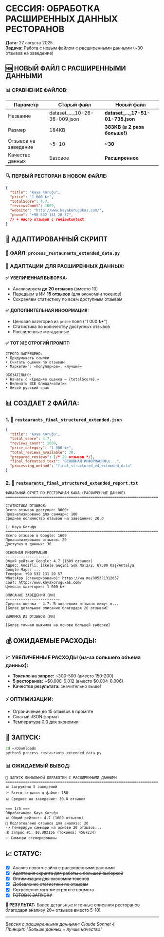# СЕССИЯ: ОБРАБОТКА РАСШИРЕННЫХ ДАННЫХ РЕСТОРАНОВ

**Дата:** 27 августа 2025  
**Задача:** Работа с новым файлом с расширенными данными (~30 отзывов на заведение)  

## 🆕 НОВЫЙ ФАЙЛ С РАСШИРЕННЫМИ ДАННЫМИ

### 📊 СРАВНЕНИЕ ФАЙЛОВ:
| Параметр | Старый файл | **Новый файл** |
|----------|-------------|----------------|
| Название | dataset_..._10-26-36-009.json | **dataset_..._17-51-01-735.json** |
| Размер | 184KB | **383KB (в 2 раза больше!)** |
| Отзывов на заведение | ~5-10 | **~30** |
| Качество данных | Базовое | **Расширенное** |

### 🔍 ПЕРВЫЙ РЕСТОРАН В НОВОМ ФАЙЛЕ:
```json
{
  "title": "Kaya Koruğu",
  "price": "1 000 ₺+",
  "totalScore": 4.7,
  "reviewsCount": 1609,
  "website": "http://www.kayakorugukas.com/",
  "phone": "+90 532 131 20 57",
  // + много отзывов с reviewContext
}
```

## 🔧 АДАПТИРОВАННЫЙ СКРИПТ

### 📁 ФАЙЛ: `process_restaurants_extended_data.py`

### 🚀 АДАПТАЦИИ ДЛЯ РАСШИРЕННЫХ ДАННЫХ:

#### ✅ **УВЕЛИЧЕННАЯ ВЫБОРКА:**
- Анализируем **до 20 отзывов** (вместо 10)
- Передаем в ИИ **15 отзывов** (для экономии токенов)
- Сохраняем статистику по всем доступным отзывам

#### ✅ **ДОПОЛНИТЕЛЬНАЯ ИНФОРМАЦИЯ:**
- Ценовая категория из `price` поля ("1 000 ₺+")
- Статистика по количеству доступных отзывов
- Расширенные метаданные

#### ✅ **ТОТ ЖЕ СТРОГИЙ ПРОМПТ:**
```
СТРОГО ЗАПРЕЩЕНО:
• Придумывать ссылки  
• Считать оценки по отзывам
• Маркетинг: «популярное», «лучший»

ОБЯЗАТЕЛЬНО:
• Начать с «Средняя оценка — {totalScore}.»
• Включать ВСЕ блюда/напитки
• Живой русский язык
```

## 📊 СОЗДАЕТ 2 ФАЙЛА:

### 1. 📁 `restaurants_final_structured_extended.json`
```json
{
  "title": "Kaya Koruğu",
  "total_score": 4.7,
  "reviews_count": 1609,
  "price_category": "1 000 ₺+",
  "total_reviews_available": 30,
  "prepared_reviews": [/* 20 отзывов */],
  "final_formatted_text": "ОСНОВНАЯ ИНФОРМАЦИЯ\n...",
  "processing_method": "final_structured_v4_extended_data"
}
```

### 2. 📄 `restaurants_final_structured_extended_report.txt`
```
ФИНАЛЬНЫЙ ОТЧЕТ ПО РЕСТОРАНАМ КАША (РАСШИРЕННЫЕ ДАННЫЕ)
======================================================================

СТАТИСТИКА ОТЗЫВОВ:
Всего отзывов доступно: 8000+
Проанализировано для саммари: 100
Среднее количество отзывов на заведение: 20.0

1. Kaya Koruğu
======================================================================
Всего отзывов в Google: 1609
Проанализировано отзывов: 20
Доступно в данных: 30

ОСНОВНАЯ ИНФОРМАЦИЯ
--------------------
Общий рейтинг Google: 4.7 (1609 отзывов)
Адрес: Andifli, İskele Geçidi Sok No:2/2, 07580 Kaş/Antalya
Google Maps: ...
Телефон: +90 532 131 20 57
WhatsApp (сгенерировано): https://wa.me/905321312057
Сайт: http://www.kayakorugukas.com/
Ценовая категория: 1 000 ₺+

ОПИСАНИЕ ЗАВЕДЕНИЯ (ИИ)
-------------------------
Средняя оценка — 4.7. В последних отзывах пишут о...
[Более детальное описание благодаря 20 отзывам]

ВЫЖИМКА ИЗ ОТЗЫВОВ (ИИ)
-------------------------
[Более точная выжимка на основе большей выборки]
```

## 💰 ОЖИДАЕМЫЕ РАСХОДЫ:

### 📈 УВЕЛИЧЕННЫЕ РАСХОДЫ (из-за большего объема данных):
- **Токенов на запрос:** ~300-500 (вместо 150-200)
- **5 ресторанов:** ~$0.008-0.012 (вместо $0.004-0.006)
- **Качество результата:** значительно выше!

### ⚡ ОПТИМИЗАЦИИ:
- Ограничение до 15 отзывов в промпте
- Сжатый JSON формат
- Температура 0.0 для экономии

## 🚀 ЗАПУСК:

```bash
cd ~/Downloads
python3 process_restaurants_extended_data.py
```

### 📊 ОЖИДАЕМЫЙ ВЫВОД:
```
🚀 ЗАПУСК ФИНАЛЬНОЙ ОБРАБОТКИ С РАСШИРЕННЫМИ ДАННЫМИ
======================================================================
📊 Загружено 5 заведений
📈 Всего отзывов в файле: 150
📊 Среднее на заведение: 30.0 отзывов

=== 1/5 ===
Обрабатываю: Kaya Koruğu
📊 Общий рейтинг: 4.7 (1609 отзывов)
📝 Подготовлено отзывов для анализа: 20
-> Генерирую саммари на основе 20 отзывов...
💰 Запрос #1: $0.002156 (токенов: 456+234)
✅ Саммари сгенерированы
```

## 📈 СТАТУС:

- [x] ~~Анализ нового файла с расширенными данными~~
- [x] ~~Адаптация скрипта для работы с большей выборкой~~
- [x] ~~Оптимизация для экономии токенов~~
- [x] ~~Добавление статистики по отзывам~~
- [x] ~~Сохранение того же строгого промпта~~
- [x] ~~ГОТОВ К ЗАПУСКУ~~

**🎯 РЕЗУЛЬТАТ:** Более детальные и точные описания ресторанов благодаря анализу 20+ отзывов вместо 5-10!

---

*Версия с расширенными данными: Claude Sonnet 4*  
*Принцип: "Больше данных = лучше качество"*
